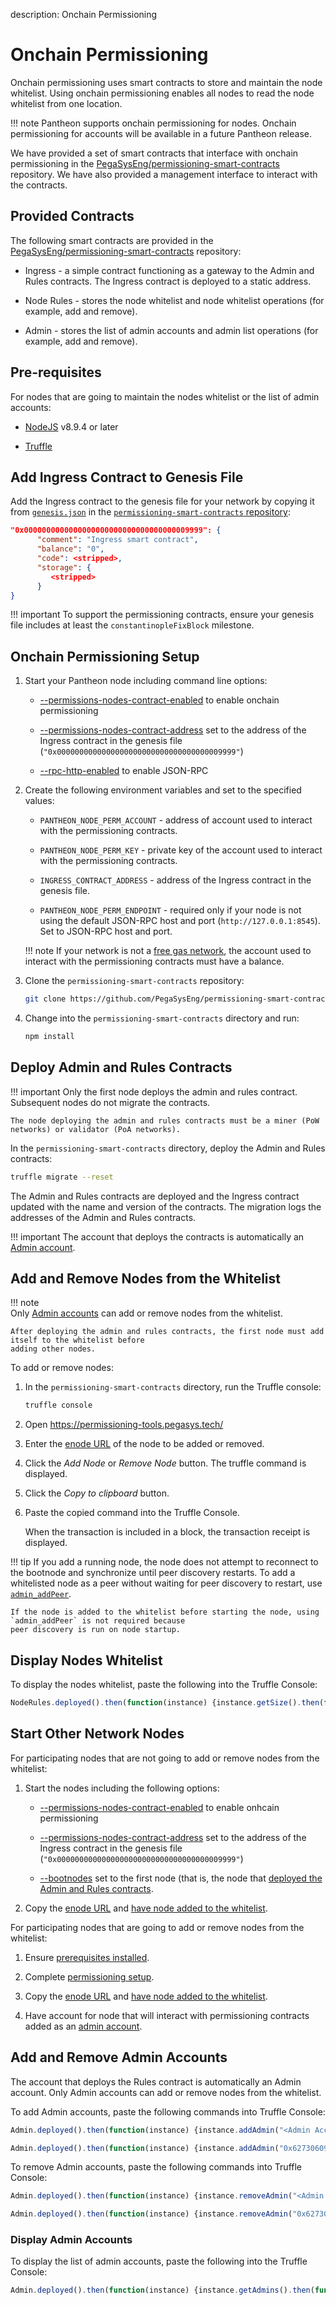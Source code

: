 description: Onchain Permissioning
<!--- END of page meta data -->

# Onchain Permissioning 

Onchain permissioning uses smart contracts to store and maintain the node whitelist. Using onchain permissioning
enables all nodes to read the node whitelist from one location. 
                                                                       
!!! note
    Pantheon supports onchain permissioning for nodes. Onchain permissioning for accounts will be available 
    in a future Pantheon release. 

We have provided a set of smart contracts that interface with onchain permissioning in the 
[PegaSysEng/permissioning-smart-contracts](https://github.com/PegaSysEng/permissioning-smart-contracts) repository. 
We have also provided a management interface to interact with the contracts. 

## Provided Contracts

The following smart contracts are provided in the [PegaSysEng/permissioning-smart-contracts](https://github.com/PegaSysEng/permissioning-smart-contracts) repository: 

* Ingress - a simple contract functioning as a gateway to the Admin and Rules contracts. The Ingress contract is deployed 
to a static address. 

* Node Rules - stores the node whitelist and node whitelist operations (for example, add and remove). 

* Admin - stores the list of admin accounts and admin list operations (for example, add and remove).

## Pre-requisites 

For nodes that are going to maintain the nodes whitelist or the list of admin accounts: 

* [NodeJS](https://nodejs.org/en/) v8.9.4 or later 

* [Truffle](https://truffleframework.com/docs/truffle/getting-started/installation)

## Add Ingress Contract to Genesis File

Add the Ingress contract to the genesis file for your network by copying it from [`genesis.json`](https://github.com/PegaSysEng/permissioning-smart-contracts/blob/master/genesis.json) 
in the [`permissioning-smart-contracts` repository](https://github.com/PegaSysEng/permissioning-smart-contracts): 
   
```json
"0x0000000000000000000000000000000000009999": {
      "comment": "Ingress smart contract",
      "balance": "0",
      "code": <stripped>,
      "storage": {
         <stripped>
      }
}
```

!!! important 
    To support the permissioning contracts, ensure your genesis file includes at least the `constantinopleFixBlock` milestone. 
    
## Onchain Permissioning Setup
   
1. Start your Pantheon node including command line options: 

    * [--permissions-nodes-contract-enabled](../Reference/Pantheon-CLI-Syntax.md#permissions-nodes-contract-enabled)
      to enable onchain permissioning

    * [--permissions-nodes-contract-address](../Reference/Pantheon-CLI-Syntax.md#permissions-nodes-contract-address)
      set to the address of the Ingress contract in the genesis file (`"0x0000000000000000000000000000000000009999"`)
      
    * [--rpc-http-enabled](../Reference/Pantheon-CLI-Syntax.md#rpc-http-enabled) to enable JSON-RPC

1. Create the following environment variables and set to the specified values: 

    * `PANTHEON_NODE_PERM_ACCOUNT` - address of account used to interact with the permissioning contracts. 

    * `PANTHEON_NODE_PERM_KEY` - private key of the account used to interact with the permissioning contracts.

    * `INGRESS_CONTRACT_ADDRESS` - address of the Ingress contract in the genesis file.  

    * `PANTHEON_NODE_PERM_ENDPOINT` - required only if your node is not using the default JSON-RPC host and port (`http://127.0.0.1:8545`). 
       Set to JSON-RPC host and port. 

    !!! note
        If your network is not a [free gas network](../Configuring-Pantheon/FreeGas.md), the account used to 
        interact with the permissioning contracts must have a balance. 

1. Clone the `permissioning-smart-contracts` repository: 

    ```bash 
    git clone https://github.com/PegaSysEng/permissioning-smart-contracts.git
    ```

1. Change into the `permissioning-smart-contracts` directory and run: 

    ```bash
    npm install
    ```

## Deploy Admin and Rules Contracts 

!!! important 
    Only the first node deploys the admin and rules contract. Subsequent nodes do not migrate the contracts. 
    
    The node deploying the admin and rules contracts must be a miner (PoW networks) or validator (PoA networks). 

In the `permissioning-smart-contracts` directory, deploy the Admin and Rules contracts: 

```bash
truffle migrate --reset
```

The Admin and Rules contracts are deployed and the Ingress contract updated with the name and version of the contracts. 
The migration logs the addresses of the Admin and Rules contracts. 

!!! important 
    The account that deploys the contracts is automatically an [Admin account](#add-and-remove-admin-accounts). 

## Add and Remove Nodes from the Whitelist 

!!! note  
    Only [Admin accounts](#add-and-remove-admin-accounts) can add or remove nodes from the whitelist. 

    After deploying the admin and rules contracts, the first node must add itself to the whitelist before 
    adding other nodes.
    
To add or remove nodes: 

1. In the `permissioning-smart-contracts` directory, run the Truffle console: 

    ```bash
    truffle console 
    ```

1. Open https://permissioning-tools.pegasys.tech/

1. Enter the [enode URL](../Configuring-Pantheon/Node-Keys.md#enode-url) of the node to be added or removed. 

1. Click the *Add Node* or *Remove Node* button. The truffle command is displayed.

1. Click the *Copy to clipboard* button. 

1. Paste the copied command into the Truffle Console. 

   When the transaction is included in a block, the transaction receipt is displayed. 
      

!!! tip
    If you add a running node, the node does not attempt to reconnect to the bootnode and synchronize until 
    peer discovery restarts.  To add a whitelisted node as a peer without waiting for peer discovery to restart, use [`admin_addPeer`](../Reference/Pantheon-API-Methods.md#admin_addpeer). 

    If the node is added to the whitelist before starting the node, using `admin_addPeer` is not required because
    peer discovery is run on node startup. 

## Display Nodes Whitelist 
 
To display the nodes whitelist, paste the following into the Truffle Console: 

```javascript
NodeRules.deployed().then(function(instance) {instance.getSize().then(function(txCount) {console.log("size of whitelist: " + txCount); var i=txCount; while(i>=0) {instance.getByIndex(i--).then(function(tx) {console.log(tx)})}});});
```

## Start Other Network Nodes 

For participating nodes that are not going to add or remove nodes from the whitelist:

1. Start the nodes including the following options: 

    * [--permissions-nodes-contract-enabled](../Reference/Pantheon-CLI-Syntax.md#permissions-nodes-contract-enabled)
     to enable onhcain permissioning
    
    * [--permissions-nodes-contract-address](../Reference/Pantheon-CLI-Syntax.md#permissions-nodes-contract-address)
     set to the address of the Ingress contract in the genesis file (`"0x0000000000000000000000000000000000009999"`)

    * [--bootnodes](../Reference/Pantheon-CLI-Syntax.md#bootnodes) set to the first node (that is, the node that [deployed
     the Admin and Rules contracts](#deploy-admin-and-rules-contracts).      

1. Copy the [enode URL](../Configuring-Pantheon/Node-Keys.md#enode-url) and [have node added to the whitelist](#add-and-remove-nodes-from-the-whitelist).

For participating nodes that are going to add or remove nodes from the whitelist: 

1. Ensure [prerequisites installed](#pre-requisites).

1. Complete [permissioning setup](#onchain-permissioning-setup).

1. Copy the [enode URL](../Configuring-Pantheon/Node-Keys.md#enode-url) and [have node added to the whitelist](#add-and-remove-nodes-from-the-whitelist).

1. Have account for node that will interact with permissioning contracts added as an [admin account](#add-and-remove-admin-accounts). 

## Add and Remove Admin Accounts      

The account that deploys the Rules contract is automatically an Admin account. Only Admin accounts can
add or remove nodes from the whitelist.

To add Admin accounts, paste the following commands into Truffle Console:

```javascript tab="Truffle Console Command"
Admin.deployed().then(function(instance) {instance.addAdmin("<Admin Account>").then(function(tx) {console.log(tx)});});
```

```javascript tab="Example"
Admin.deployed().then(function(instance) {instance.addAdmin("0x627306090abaB3A6e1400e9345bC60c78a8BEf57").then(function(tx) {console.log(tx)});});
```

To remove Admin accounts, paste the following commands into Truffle Console:

```javascript tab="Truffle Console Command"
Admin.deployed().then(function(instance) {instance.removeAdmin("<Admin Account>").then(function(tx) {console.log(tx)});});
```

```javascript tab="Example"
Admin.deployed().then(function(instance) {instance.removeAdmin("0x627306090abaB3A6e1400e9345bC60c78a8BEf57").then(function(tx) {console.log(tx)});});
```

### Display Admin Accounts 

To display the list of admin accounts, paste the following into the Truffle Console: 

```javascript
Admin.deployed().then(function(instance) {instance.getAdmins().then(function(tx) {console.log(tx)});});
```